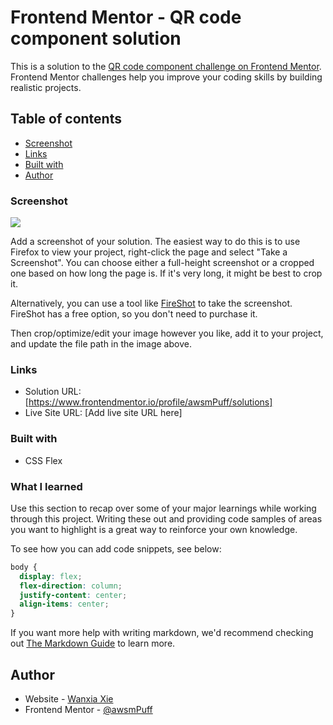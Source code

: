 # Frontend Mentor - QR code component solution

This is a solution to the [QR code component challenge on Frontend Mentor](https://www.frontendmentor.io/challenges/qr-code-component-iux_sIO_H). Frontend Mentor challenges help you improve your coding skills by building realistic projects. 

## Table of contents

  - [Screenshot](#screenshot)
  - [Links](#links)
  - [Built with](#built-with)
  - [Author](#author)


### Screenshot

![](./screenshots)

Add a screenshot of your solution. The easiest way to do this is to use Firefox to view your project, right-click the page and select "Take a Screenshot". You can choose either a full-height screenshot or a cropped one based on how long the page is. If it's very long, it might be best to crop it.

Alternatively, you can use a tool like [FireShot](https://getfireshot.com/) to take the screenshot. FireShot has a free option, so you don't need to purchase it. 

Then crop/optimize/edit your image however you like, add it to your project, and update the file path in the image above.


### Links

- Solution URL: [https://www.frontendmentor.io/profile/awsmPuff/solutions]
- Live Site URL: [Add live site URL here]


### Built with

- CSS Flex


### What I learned

Use this section to recap over some of your major learnings while working through this project. Writing these out and providing code samples of areas you want to highlight is a great way to reinforce your own knowledge.

To see how you can add code snippets, see below:

```css
body {
  display: flex;
  flex-direction: column;
  justify-content: center;
  align-items: center;
}
```
If you want more help with writing markdown, we'd recommend checking out [The Markdown Guide](https://www.markdownguide.org/) to learn more.


## Author

- Website - [Wanxia Xie](https://www.your-site.com)
- Frontend Mentor - [@awsmPuff](https://www.frontendmentor.io/profile/awsmPuff)
